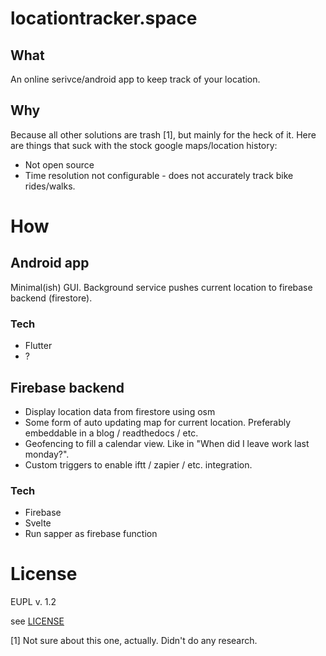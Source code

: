 # locationtracker.space

## What

An online serivce/android app to keep track of your location.

## Why

Because all other solutions are trash [1], but mainly for the heck of it. Here
are things that suck with the stock google maps/location history:

- Not open source
- Time resolution not configurable - does not accurately track bike rides/walks.

# How

## Android app

Minimal(ish) GUI. Background service pushes current location to
firebase backend (firestore).

### Tech

- Flutter
- ?

## Firebase backend

- Display location data from firestore using osm
- Some form of auto updating map for current location. Preferably
  embeddable in a blog / readthedocs / etc.
- Geofencing to fill a calendar view. Like in "When did I leave
  work last monday?".
- Custom triggers to enable iftt / zapier / etc. integration.

### Tech

- Firebase
- Svelte
- Run sapper as firebase function

# License

EUPL v. 1.2

see [LICENSE](./LICENSE)

[1] Not sure about this one, actually. Didn't do any research.
